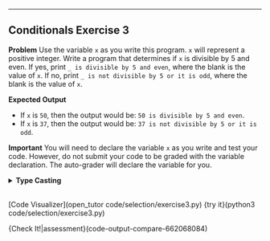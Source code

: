 ----------

## Conditionals Exercise 3

**Problem**
Use the variable `x` as you write this program. `x` will represent a positive integer. Write a program that determines if `x` is divisible by 5 and even. If yes, print `_ is divisible by 5 and even`, where the blank is the value of `x`. If no, print `_ is not divisible by 5 or it is odd`, where the blank is the value of `x`.

**Expected Output**
* If `x` is `50`, then the output would be: `50 is divisible by 5 and even`.
* If `x` is `37`, then the output would be: `37 is not divisible by 5 or it is odd`.


**Important**
You will need to declare the variable `x` as you write and test your code. However, do not submit your code to be graded with the variable declaration. The auto-grader will declare the variable for you.

<details>
  <summary><strong>Type Casting</strong></summary>
  Use the <code>str(x)</code> command to type cast the variable <code>x</code> as a string.
</details><br>

[Code Visualizer](open_tutor code/selection/exercise3.py)
{try it}(python3 code/selection/exercise3.py)

{Check It!|assessment}(code-output-compare-662068084)
